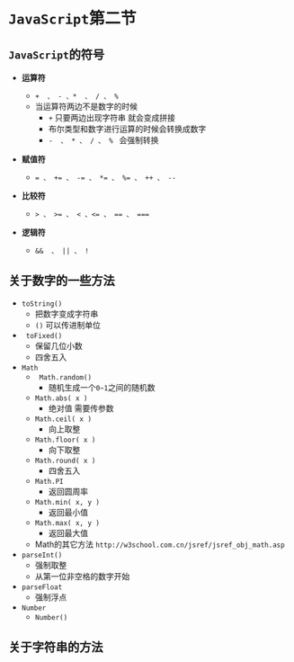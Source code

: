 # `JavaScript`第二节

## `JavaScript`的符号

* **运算符** 

  * ` +  、 - 、*  、 / 、 %  `
  * 当运算符两边不是数字的时候
    * `+` 只要两边出现字符串 就会变成拼接
    * 布尔类型和数字进行运算的时候会转换成数字
    * `-  、 * 、 / 、 % ` 会强制转换

* **赋值符**

  * `= 、 += 、 -= 、 *= 、 %= 、 ++ 、 --`  

* **比较符**

  * `> 、 >= 、 < 、<= 、 == 、 ===`

* **逻辑符**

  * `&&  、 || 、 !`




## 关于数字的一些方法

* `toString()`
  *  把数字变成字符串 
  * `()` 可以传进制单位 
* ` toFixed()` 
  * 保留几位小数
  *  四舍五入
* `Math`
  * ` Math.random()`
    * 随机生成一个`0~1`之间的随机数
  * `Math.abs( x )`
    * 绝对值 需要传参数
  * `Math.ceil( x )`
    * 向上取整
  * `Math.floor( x )`
    * 向下取整
  * `Math.round( x )`
    * 四舍五入
  * `Math.PI`
    * 返回圆周率 
  * `Math.min( x, y )`
    * 返回最小值
  * `Math.max( x, y )`
    * 返回最大值
  *  Math的其它方法 `http://w3school.com.cn/jsref/jsref_obj_math.asp`
* `parseInt()`
  * 强制取整
  * 从第一位非空格的数字开始  
* `parseFloat`
  * 强制浮点
* `Number`
  * `Number()`


## 关于字符串的方法





